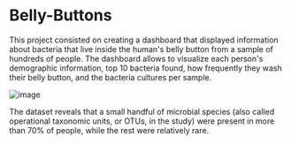 # Belly-Buttons

This project consisted on creating a dashboard that displayed information about bacteria that live inside the human's belly button from a sample of hundreds of people. The dashboard allows to visualize each person's demographic information, top 10 bacteria found, how frequently they wash their belly button, and the bacteria cultures per sample.

![image](https://user-images.githubusercontent.com/106290364/185257068-746f43f3-581d-41e5-851d-9063246f7b0a.png)

The dataset reveals that a small handful of microbial species (also called operational taxonomic units, or OTUs, in the study) were present in more than 70% of people, while the rest were relatively rare.
